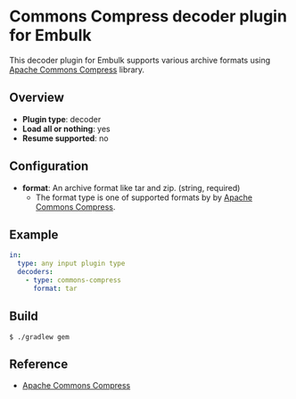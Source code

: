 # Commons Compress decoder plugin for Embulk

This decoder plugin for Embulk supports various archive formats using [Apache Commons Compress](http://commons.apache.org/proper/commons-compress/) library.

## Overview

* **Plugin type**: decoder
* **Load all or nothing**: yes
* **Resume supported**: no

## Configuration

- **format**: An archive format like tar and zip. (string, required)
  - The format type is one of supported formats by by [Apache Commons Compress](http://commons.apache.org/proper/commons-compress/).

## Example

```yaml
in:
  type: any input plugin type
  decoders:
    - type: commons-compress
      format: tar
```

## Build

```
$ ./gradlew gem
```

## Reference

- [Apache Commons Compress](http://commons.apache.org/proper/commons-compress/)


